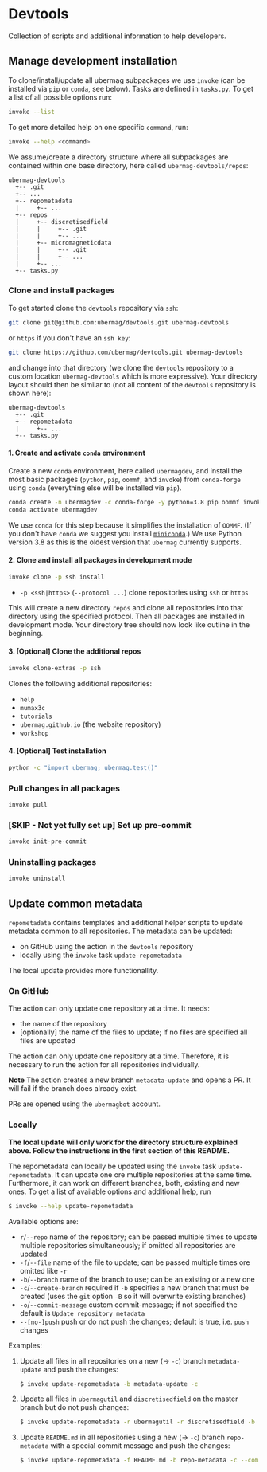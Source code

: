 # Devtools

Collection of scripts and additional information to help developers.

## Manage development installation

To clone/install/update all ubermag subpackages we use `invoke` (can be
installed via `pip` or `conda`, see below). Tasks are defined in `tasks.py`. To
get a list of all possible options run:

```bash
invoke --list
```

To get more detailed help on one specific `command`, run:

```bash
invoke --help <command>
```

We assume/create a directory structure where all subpackages are contained
within one base directory, here called `ubermag-devtools/repos`:

    ubermag-devtools
      +-- .git
      +-- ...
      +-- repometadata
      |     +-- ...
      +-- repos
      |     +-- discretisedfield
      |     |     +-- .git
      |     |     +-- ...
      |     +-- micromagneticdata
      |     |     +-- .git
      |     |     +-- ...
      |     +-- ...
      +-- tasks.py

### Clone and install packages

To get started clone the `devtools` repository via `ssh`:

```bash
git clone git@github.com:ubermag/devtools.git ubermag-devtools
```

or `https` if you don't have an `ssh key`:

```bash
git clone https://github.com/ubermag/devtools.git ubermag-devtools
```

and change into that directory (we clone the `devtools` repository to a custom
location `ubermag-devtools` which is more expressive). Your directory layout
should then be similar to (not all content of the `devtools` repository is shown
here):

    ubermag-devtools
      +-- .git
      +-- repometadata
      |     +-- ...
      +-- tasks.py

#### 1. Create and activate `conda` environment

Create a new `conda` environment, here called `ubermagdev`, and install the most
basic packages (`python`, `pip`, `oommf`, and `invoke`) from `conda-forge` using
`conda` (everything else will be installed via `pip`).

```bash
conda create -n ubermagdev -c conda-forge -y python=3.8 pip oommf invoke
conda activate ubermagdev
```

We use `conda` for this step because it simplifies the installation of `OOMMF`.
(If you don't have `conda` we suggest you install
[`miniconda`](https://docs.conda.io/en/latest/miniconda.html).) We use Python
version 3.8 as this is the oldest version that `ubermag` currently supports.

#### 2. Clone and install all packages in development mode

```bash
invoke clone -p ssh install
```

- `-p <ssh|https>` (`--protocol ...`) clone repositories using `ssh` or `https`

This will create a new directory `repos` and clone all repositories into that
directory using the specified protocol. Then all packages are installed in
development mode. Your directory tree should now look like outline in the
beginning.

#### 3. [Optional] Clone the additional repos

```bash
invoke clone-extras -p ssh
```

Clones the following additional repositories:

- `help`
- `mumax3c`
- `tutorials`
- `ubermag.github.io` (the website repository)
- `workshop`

#### 4. [Optional] Test installation

```bash
python -c "import ubermag; ubermag.test()"
```

### Pull changes in all packages

```bash
invoke pull
```

### [SKIP - Not yet fully set up] Set up pre-commit

```bash
invoke init-pre-commit
```

### Uninstalling packages

```bash
invoke uninstall
```

## Update common metadata

`repometadata` contains templates and additional helper scripts to update
metadata common to all repositories. The metadata can be updated:
- on GitHub using the action in the `devtools` repository
- locally using the `invoke` task `update-repometadata`

The local update provides more functionallity.

### On GitHub

The action can only update one repository at a time. It needs:
- the name of the repository
- [optionally] the name of the files to update; if no files are specified all
  files are updated

The action can only update one repository at a time. Therefore, it is necessary
to run the action for all repositories individually.

**Note** The action creates a new branch `metadata-update` and opens a PR. It
will fail if the branch does already exist.

PRs are opened using the `ubermagbot` account.

### Locally

**The local update will only work for the directory structure explained
above. Follow the instructions in the first section of this README.**

The repometadata can locally be updated using the `invoke` task
`update-repometadata`. It can update one ore multiple repositories at the same
time. Furthermore, it can work on different branches, both, existing and new
ones. To get a list of available options and additional help, run

```bash
$ invoke --help update-repometadata
```

Available options are:
- `r`/`--repo` name of the repository; can be passed multiple times to update
  multiple repositories simultaneously; if omitted all repositories are updated
- `-f`/`--file` name of the file to update; can be passed multiple times ore
  omitted like `-r`
- `-b`/`--branch` name of the branch to use; can be an existing or a new one
- `-c`/`--create-branch` required if `-b` specifies a new branch that must be
  created (uses the `git` option `-B` so it will overwrite existing branches)
- `-o`/`--commit-message` custom commit-message; if not specified the default is
  `Update repository metadata`
- `--[no-]push` push or do not push the changes; default is true, i.e. `push`
  changes

Examples:

1. Update all files in all repositories on a new (-> `-c`) branch
   `metadata-update` and push the changes:

   ```bash
   $ invoke update-repometadata -b metadata-update -c
   ```

2. Update all files in `ubermagutil` and `discretisedfield` on the master branch
   but do not push changes:

   ```bash
   $ invoke update-repometadata -r ubermagutil -r discretisedfield -b master --no-push
   ```
   
3. Update `README.md` in all repositories using a new (-> `-c`) branch
   `repo-metadata` with a special commit message and push the changes:

   ```bash
   $ invoke update-repometadata -f README.md -b repo-metadata -c --commit-message "Update README"
   ```
